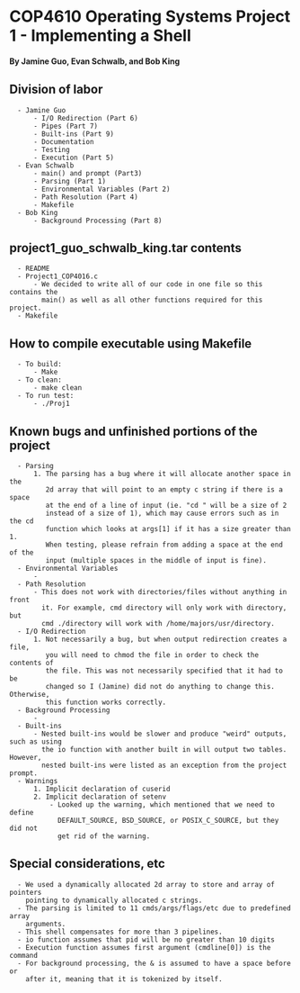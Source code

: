 # COP4610 Operating Systems Project 1 - Implementing a Shell
#### By Jamine Guo, Evan Schwalb, and Bob King

## Division of labor
      - Jamine Guo
          - I/O Redirection (Part 6)
          - Pipes (Part 7)
          - Built-ins (Part 9)
          - Documentation
          - Testing
          - Execution (Part 5)
      - Evan Schwalb
          - main() and prompt (Part3)
          - Parsing (Part 1)
          - Environmental Variables (Part 2)
          - Path Resolution (Part 4)
          - Makefile
      - Bob King
          - Background Processing (Part 8)

## project1_guo_schwalb_king.tar contents
      - README
      - Project1_COP4016.c
          - We decided to write all of our code in one file so this contains the
            main() as well as all other functions required for this project.
      - Makefile

## How to compile executable using Makefile
      - To build:
          - Make
      - To clean:
          - make clean
      - To run test:
          - ./Proj1

## Known bugs and unfinished portions of the project
      - Parsing
          1. The parsing has a bug where it will allocate another space in the
             2d array that will point to an empty c string if there is a space
             at the end of a line of input (ie. "cd " will be a size of 2
             instead of a size of 1), which may cause errors such as in the cd
             function which looks at args[1] if it has a size greater than 1.
             When testing, please refrain from adding a space at the end of the
             input (multiple spaces in the middle of input is fine).
      - Environmental Variables
          -
      - Path Resolution
          - This does not work with directories/files without anything in front
            it. For example, cmd directory will only work with directory, but
            cmd ./directory will work with /home/majors/usr/directory.
      - I/O Redirection
          1. Not necessarily a bug, but when output redirection creates a file,
             you will need to chmod the file in order to check the contents of
             the file. This was not necessarily specified that it had to be
             changed so I (Jamine) did not do anything to change this. Otherwise,
             this function works correctly.
      - Background Processing
          -
      - Built-ins
          - Nested built-ins would be slower and produce "weird" outputs, such as using
            the io function with another built in will output two tables. However,
            nested built-ins were listed as an exception from the project prompt.
      - Warnings
          1. Implicit declaration of cuserid
          2. Implicit declaration of setenv
              - Looked up the warning, which mentioned that we need to define
                DEFAULT_SOURCE, BSD_SOURCE, or POSIX_C_SOURCE, but they did not
                get rid of the warning.

## Special considerations, etc
      - We used a dynamically allocated 2d array to store and array of pointers
        pointing to dynamically allocated c strings.
      - The parsing is limited to 11 cmds/args/flags/etc due to predefined array
        arguments.
      - This shell compensates for more than 3 pipelines.
      - io function assumes that pid will be no greater than 10 digits
      - Execution function assumes first argument (cmdline[0]) is the command
      - For background processing, the & is assumed to have a space before or
        after it, meaning that it is tokenized by itself.
